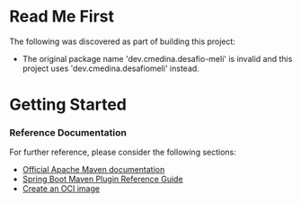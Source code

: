 # Read Me First
The following was discovered as part of building this project:

* The original package name 'dev.cmedina.desafio-meli' is invalid and this project uses 'dev.cmedina.desafiomeli' instead.

# Getting Started

### Reference Documentation
For further reference, please consider the following sections:

* [Official Apache Maven documentation](https://maven.apache.org/guides/index.html)
* [Spring Boot Maven Plugin Reference Guide](https://docs.spring.io/spring-boot/docs/2.6.7/maven-plugin/reference/html/)
* [Create an OCI image](https://docs.spring.io/spring-boot/docs/2.6.7/maven-plugin/reference/html/#build-image)

